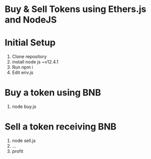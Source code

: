 # Buy & Sell Tokens using Ethers.js and NodeJS

# Initial Setup

1. Clone repository
1. install node js ~v12.4.1
3. Run npm i
4. Edit env.js


# Buy a token using BNB

1. node buy.js


# Sell a token receiving BNB

1. node sell.js
1. ... 
1. profit
